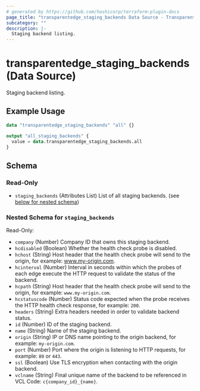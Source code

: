 ```yaml
---
# generated by https://github.com/hashicorp/terraform-plugin-docs
page_title: "transparentedge_staging_backends Data Source - TransparentEdge"
subcategory: ""
description: |-
  Staging backend listing.
---
```


# transparentedge_staging_backends (Data Source)

Staging backend listing.

## Example Usage

```terraform
data "transparentedge_staging_backends" "all" {}

output "all_staging_backends" {
  value = data.transparentedge_staging_backends.all
}
```

<!-- schema generated by tfplugindocs -->
## Schema

### Read-Only

- `staging_backends` (Attributes List) List of all staging backends. (see [below for nested schema](#nestedatt--staging_backends))

<a id="nestedatt--staging_backends"></a>
### Nested Schema for `staging_backends`

Read-Only:

- `company` (Number) Company ID that owns this staging backend.
- `hcdisabled` (Boolean) Whether the health check probe is disabled.
- `hchost` (String) Host header that the health check probe will send to the origin, for example: www.my-origin.com.
- `hcinterval` (Number) Interval in seconds within which the probes of each edge execute the HTTP request to validate the status of the backend.
- `hcpath` (String) Host header that the health check probe will send to the origin, for example: `www.my-origin.com`.
- `hcstatuscode` (Number) Status code expected when the probe receives the HTTP health check response, for example: `200`.
- `headers` (String) Extra headers needed in order to validate backend status.
- `id` (Number) ID of the staging backend.
- `name` (String) Name of the staging backend.
- `origin` (String) IP or DNS name pointing to the origin backend, for example: `my-origin.com`.
- `port` (Number) Port where the origin is listening to HTTP requests, for example: `80` or `443`.
- `ssl` (Boolean) Use TLS encryption when contacting with the origin backend.
- `vclname` (String) Final unique name of the backend to be referenced in VCL Code: `c{company_id}_{name}`.
